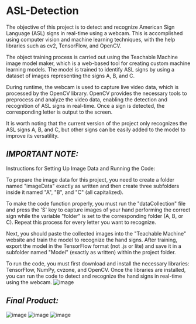 # ASL-Detection
The objective of this project is to detect and recognize American Sign Language (ASL) signs in real-time using a webcam. This is accomplished using computer vision and machine learning techniques, with the help libraries such as cv2, TensorFlow, and OpenCV.

The object training process is carried out using the Teachable Machine image model maker, which is a web-based tool for creating custom machine learning models. The model is trained to identify ASL signs by using a dataset of images representing the signs A, B, and C.

During runtime, the webcam is used to capture live video data, which is processed by the OpenCV library. OpenCV provides the necessary tools to preprocess and analyze the video data, enabling the detection and recognition of ASL signs in real-time. Once a sign is detected, the corresponding letter is output to the screen.

It is worth noting that the current version of the project only recognizes the ASL signs A, B, and C, but other signs can be easily added to the model to improve its versatility.

## *IMPORTANT NOTE:*
Instructions for Setting Up Image Data and Running the Code:

To prepare the image data for this project, you need to create a folder named "imageData" exactly as written and then create three subfolders inside it named "A", "B", and "C" (all capitalized).

To make the code function properly, you must run the "dataCollection" file and press the 'S' key to capture images of your hand performing the correct sign while the variable "folder" is set to the corresponding folder (A, B, or C). Repeat this process for every letter you want to recognize.

Next, you should paste the collected images into the "Teachable Machine" website and train the model to recognize the hand signs. After training, export the model in the TensorFlow format (not .js or lite) and save it in a subfolder named "Model" (exactly as written) within the project folder.

To run the code, you must first download and install the necessary libraries: TensorFlow, NumPy, cvzone, and OpenCV. Once the libraries are installed, you can run the code to detect and recognize the hand signs in real-time using the webcam.
![image](https://user-images.githubusercontent.com/123900134/230507559-0efb4f36-e3a5-4b38-bf17-5f2953953076.png)

## *Final Product:*
![image](https://user-images.githubusercontent.com/123900134/230506101-9b3e91fa-0112-4a94-9cc9-82b85a6848ae.png)
![image](https://user-images.githubusercontent.com/123900134/230506175-33c6e8e1-9a89-4238-85b6-ee3ebb25186f.png)
![image](https://user-images.githubusercontent.com/123900134/230506268-3d945d18-7986-437e-8239-6ea9e681a347.png)
